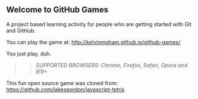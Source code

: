 ## Welcome to GitHub Games

A project based learning activity for people who are getting started with Git and GitHub.

You can play the game at: http://kelvinmpham.github.io/github-games/

You just play, duh.

>> _*SUPPORTED BROWSERS*: Chrome, Firefox, Safari, Opera and IE9+_

This fun open source game was cloned from: https://github.com/jakesgordon/javascript-tetris
